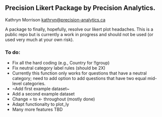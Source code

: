 ## Precision Likert Package by Precision Analytics. 

Kathryn Morrison [kathryn@precision-analytics.ca](mailto:kathryn@precision-analytics.ca)  

A package to finally, hopefully, resolve our likert plot headaches. This is a public repo but is currently a work in progress and should not be used (or used very much at your own risk). 

### To do:
 * Fix all the hard coding (e.g., Country for !!group)
 * Fix neutral category label rules (should be 2X)
 * Currently this function only works for questions that have a neutral category; need to add option to add questions that have two equal mid-level categories.
 * ~Add first example dataset~ 
 * Add a second example dataset 
 * Change = to <- throughout (mostly done) 
 * Adapt functionalty to plot_ly 
 * Many more features TBD
